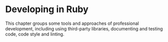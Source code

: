# Developing in Ruby

This chapter groups some tools and approaches of professional
development, including using third-party libraries, documenting and
testing code, code style and linting.

